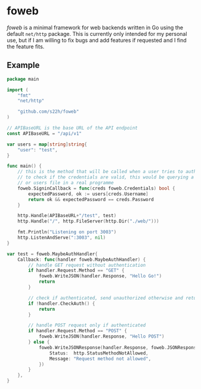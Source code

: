 # foweb

*foweb* is a minimal framework for web backends written in Go using the default
`net/http` package. This is currently only intended for my personal use, but if
I am willing to fix bugs and add features if requested and I find the feature
fits.

## Example

```go
package main

import (
	"fmt"
	"net/http"

	"github.com/s22h/foweb"
)

// APIBaseURL is the base URL of the API endpoint
const APIBaseURL = "/api/v1"

var users = map[string]string{
	"user": "test",
}

func main() {
	// this is the method that will be called when a user tries to authenticate,
	// to check if the credentials are valid, this would be querying a database
	// or users file in a real programme
	foweb.SigninCallback = func(creds foweb.Credentials) bool {
		expectedPassword, ok := users[creds.Username]
		return ok && expectedPassword == creds.Password
	}

	http.Handle(APIBaseURL+"/test", test)
	http.Handle("/", http.FileServer(http.Dir("./web/")))

	fmt.Println("Listening on port 3003")
	http.ListenAndServe(":3003", nil)
}

var test = foweb.MaybeAuthHandler{
	Callback: func(handler foweb.MaybeAuthHandler) {
		// handle GET request without authentication
		if handler.Request.Method == "GET" {
			foweb.WriteJSON(handler.Response, "Hello Go!")
			return
		}

		// check if authenticated, send unauthorized otherwise and return
		if !handler.CheckAuth() {
			return
		}

		// handle POST request only if authenticated
		if handler.Request.Method == "POST" {
			foweb.WriteJSON(handler.Response, "Hello POST")
		} else {
			foweb.WriteJSONResponse(handler.Response, foweb.JSONResponse{
				Status:  http.StatusMethodNotAllowed,
				Message: "Request method not allowed",
			})
		}
	},
}
```

